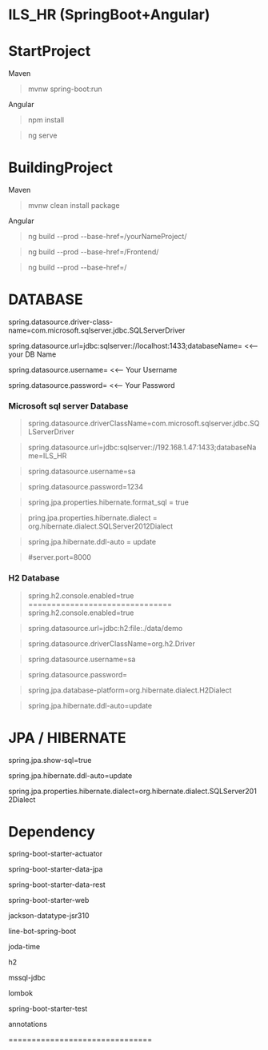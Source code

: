 # ILS_HR (SpringBoot+Angular)

StartProject
===============================
Maven

> mvnw spring-boot:run

Angular

> npm install

> ng serve


BuildingProject
===============================
Maven

> mvnw clean install package

Angular

> ng build --prod --base-href=/yourNameProject/

> ng build --prod --base-href=/Frontend/

> ng build --prod --base-href=/


DATABASE
===============================
spring.datasource.driver-class-name=com.microsoft.sqlserver.jdbc.SQLServerDriver

spring.datasource.url=jdbc:sqlserver://localhost:1433;databaseName= <<--your DB Name

spring.datasource.username= <<-- Your Username

spring.datasource.password= <<-- Your Password

### Microsoft sql server Database

> spring.datasource.driverClassName=com.microsoft.sqlserver.jdbc.SQLServerDriver

> spring.datasource.url=jdbc:sqlserver://192.168.1.47:1433;databaseName=ILS_HR

> spring.datasource.username=sa

> spring.datasource.password=1234

> spring.jpa.properties.hibernate.format_sql = true

> pring.jpa.properties.hibernate.dialect = org.hibernate.dialect.SQLServer2012Dialect

> spring.jpa.hibernate.ddl-auto = update

> #server.port=8000

### H2 Database

> spring.h2.console.enabled=true
===============================
> spring.h2.console.enabled=true

> spring.datasource.url=jdbc:h2:file:./data/demo

> spring.datasource.driverClassName=org.h2.Driver

> spring.datasource.username=sa

> spring.datasource.password=

> spring.jpa.database-platform=org.hibernate.dialect.H2Dialect

> spring.jpa.hibernate.ddl-auto=update

JPA / HIBERNATE
===============================
spring.jpa.show-sql=true

spring.jpa.hibernate.ddl-auto=update

spring.jpa.properties.hibernate.dialect=org.hibernate.dialect.SQLServer2012Dialect


Dependency
===============================
spring-boot-starter-actuator

spring-boot-starter-data-jpa

spring-boot-starter-data-rest

spring-boot-starter-web

jackson-datatype-jsr310

line-bot-spring-boot

joda-time

h2

mssql-jdbc

lombok

spring-boot-starter-test

annotations

===============================

